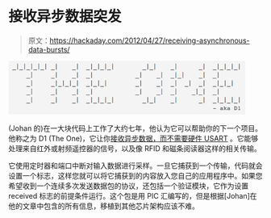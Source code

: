 # 接收异步数据突发

> 原文：<https://hackaday.com/2012/04/27/receiving-asynchronous-data-bursts/>

![](img/03f509df5ea7a92dc561e6e9d0b1e691.png "the-one")

(Johan 的)在一大块代码上工作了大约七年，他认为它可以帮助你的下一个项目。他称之为 D1 (The One)，它让你[接收异步数据，而不需要硬件 USART](http://vonkonow.com/wordpress/2012/04/d1/) 。它能够处理来自红外或射频遥控器的信号，以及像 RFID 和磁条阅读器这样的相关传输。

它使用定时器和端口中断对输入数据进行采样。一旦它捕获到一个传输，代码就会设置一个标志，这样您就可以将它捕获到的内容放入您自己的应用程序中。如果您希望收到一个连续多次发送数据包的协议，还包括一个验证模块，它作为设置 received 标志的前提条件运行。这个包是用 PIC 汇编写的，但是根据[Johan]在他的文章中包含的所有信息，移植到其他芯片架构应该不难。